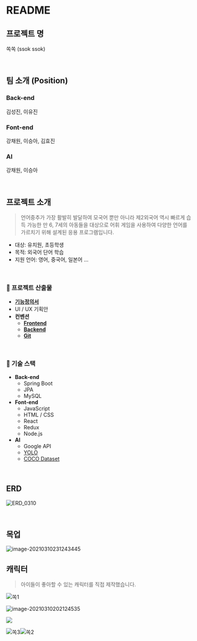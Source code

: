 # README

## 프로젝트 명

쏙쏙 (ssok ssok)

<br/>

## 팀 소개 (Position)

### Back-end

김성진, 이유진

### Font-end

강채원, 이승아, 김효진

### AI

강채원, 이승아

<br/>

## 프로젝트 소개

> 언어중추가 가장 활발히 발달하여 모국어 뿐만 아니라 제2외국어 역시 빠르게 습득 가능한 만 6, 7세의 아동들을 대상으로 어휘 게임을 사용하여 다양한 언어를 가르치기 위해 설계된 응용 프로그램입니다. 

- 대상: 유치원, 초등학생
- 목적: 외국어 단어 학습
- 지원 언어: 영어, 중국어, 일본어 ...

<br/>

### 📝 프로젝트 산출물

- **[기능정의서](https://drive.google.com/file/d/11XOk8slJzFT4OeCsT6g3aLQEHd_RBoXg/view?usp=sharing)**
- UI / UX 기획안
- **컨벤션**
  - **[Frontend](https://drive.google.com/file/d/1r4TwL8FZPtXl6Qu_URC9X5fPLwS4ewhY/view?usp=sharing)**
  - **[Backend](https://drive.google.com/file/d/1Lu1NI_9eoSqKUJLGmqbckmLPx6H8yEfh/view?usp=sharing)**
  - **[Git](https://drive.google.com/file/d/1JF-gLLxCqfaKGRXeTzfED7pqIz8puCCE/view?usp=sharing)**

<br/>

### 🔨 기술 스택

- **Back-end**
  - Spring Boot
  - JPA
  - MySQL
- **Font-end**
  - JavaScript
  - HTML / CSS
  - React
  - Redux
  - Node.js 
- **AI**
  - Google API
  - [YOLO](https://pjreddie.com/darknet/yolo/)
  - [COCO Dataset](https://cocodataset.org/#home)

<br/>

## ERD

![ERD_0310](images/ERD_0310.png)

<br/>



## 목업

![image-20210310231243445](images/image-20210310231243445.png)

## 캐릭터

> 아이들이 좋아할 수 있는 캐릭터를 직접 제작했습니다.

![쏙1](README_images/쏙1.jpg)

![image-20210310202124535](README_images/image-20210310202124535.png)

![](README_images/image-20210310202145246.png)

![쏙3](README_images/쏙3.jpg)![쏙2](README_images/쏙2.jpg)